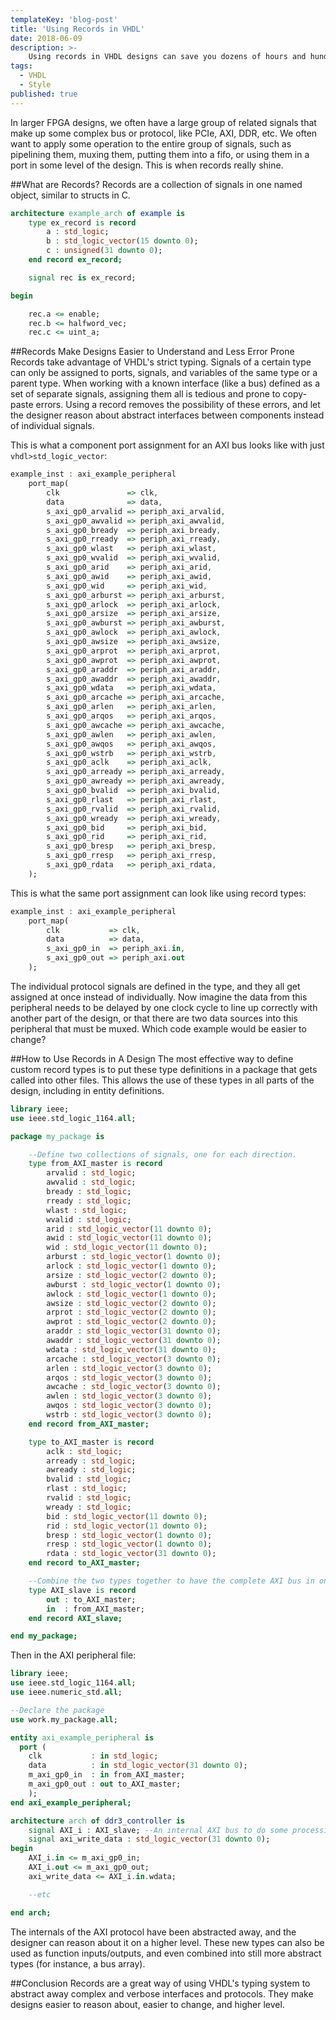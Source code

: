 ```yaml
---
templateKey: 'blog-post'
title: 'Using Records in VHDL'
date: 2018-06-09
description: >-
    Using records in VHDL designs can save you dozens of hours and hundreds of lines in the long run.
tags:
  - VHDL
  - Style
published: true
---
```

In larger FPGA designs, we often have a large group of related signals that make up some complex bus or protocol, like PCIe, AXI, DDR, etc. We often want to apply some operation to the entire group of signals, such as pipelining them, muxing them, putting them into a fifo, or using them in a port in some level of the design. This is when records really shine.

##What are Records?
Records are a collection of signals in one named object, similar to structs in C.

```vhdl
architecture example_arch of example is
    type ex_record is record
        a : std_logic;
        b : std_logic_vector(15 downto 0);
        c : unsigned(31 downto 0);
    end record ex_record;

    signal rec is ex_record;

begin

    rec.a <= enable;
    rec.b <= halfword_vec;
    rec.c <= uint_a;

```

##Records Make Designs Easier to Understand and Less Error Prone
Records take advantage of VHDL's strict typing. Signals of a certain type can only be assigned to ports, signals, and variables of the same type or a parent type. When working with a known interface (like a bus) defined as a set of separate signals, assigning them all is tedious and prone to copy-paste errors. Using a record removes the possibility of these errors, and let the designer reason about abstract interfaces between components instead of individual signals.

This is what a component port assignment for an AXI bus looks like with just `vhdl>std_logic_vector`:

```vhdl
example_inst : axi_example_peripheral
    port_map(
        clk               => clk,
        data              => data,
        s_axi_gp0_arvalid => periph_axi_arvalid,
        s_axi_gp0_awvalid => periph_axi_awvalid,
        s_axi_gp0_bready  => periph_axi_bready,
        s_axi_gp0_rready  => periph_axi_rready,
        s_axi_gp0_wlast   => periph_axi_wlast,
        s_axi_gp0_wvalid  => periph_axi_wvalid,
        s_axi_gp0_arid    => periph_axi_arid,
        s_axi_gp0_awid    => periph_axi_awid,
        s_axi_gp0_wid     => periph_axi_wid,
        s_axi_gp0_arburst => periph_axi_arburst,
        s_axi_gp0_arlock  => periph_axi_arlock,
        s_axi_gp0_arsize  => periph_axi_arsize,
        s_axi_gp0_awburst => periph_axi_awburst,
        s_axi_gp0_awlock  => periph_axi_awlock,
        s_axi_gp0_awsize  => periph_axi_awsize,
        s_axi_gp0_arprot  => periph_axi_arprot,
        s_axi_gp0_awprot  => periph_axi_awprot,
        s_axi_gp0_araddr  => periph_axi_araddr,
        s_axi_gp0_awaddr  => periph_axi_awaddr,
        s_axi_gp0_wdata   => periph_axi_wdata,
        s_axi_gp0_arcache => periph_axi_arcache,
        s_axi_gp0_arlen   => periph_axi_arlen,
        s_axi_gp0_arqos   => periph_axi_arqos,
        s_axi_gp0_awcache => periph_axi_awcache,
        s_axi_gp0_awlen   => periph_axi_awlen,
        s_axi_gp0_awqos   => periph_axi_awqos,
        s_axi_gp0_wstrb   => periph_axi_wstrb,
        s_axi_gp0_aclk    => periph_axi_aclk,
        s_axi_gp0_arready => periph_axi_arready,
        s_axi_gp0_awready => periph_axi_awready,
        s_axi_gp0_bvalid  => periph_axi_bvalid,
        s_axi_gp0_rlast   => periph_axi_rlast,
        s_axi_gp0_rvalid  => periph_axi_rvalid,
        s_axi_gp0_wready  => periph_axi_wready,
        s_axi_gp0_bid     => periph_axi_bid,
        s_axi_gp0_rid     => periph_axi_rid,
        s_axi_gp0_bresp   => periph_axi_bresp,
        s_axi_gp0_rresp   => periph_axi_rresp,
        s_axi_gp0_rdata   => periph_axi_rdata,
    );
```
This is what the same port assignment can look like using record types:
```vhdl
example_inst : axi_example_peripheral
    port_map(
        clk           => clk,
        data          => data,
        s_axi_gp0_in  => periph_axi.in,
        s_axi_gp0_out => periph_axi.out
    );
```
The individual protocol signals are defined in the type, and they all get assigned at once instead of individually.
Now imagine the data from this peripheral needs to be delayed by one clock cycle to line up correctly with another part of the design, or that there are two data sources into this peripheral that must be muxed. Which code example would be easier to change?

##How to Use Records in A Design
The most effective way to define custom record types is to put these type definitions in a package that gets called into other files. This allows the use of these types in all parts of the design, including in entity definitions.

```vhdl
library ieee;
use ieee.std_logic_1164.all;

package my_package is

    --Define two collections of signals, one for each direction.
    type from_AXI_master is record
        arvalid : std_logic;
        awvalid : std_logic;
        bready : std_logic;
        rready : std_logic;
        wlast : std_logic;
        wvalid : std_logic;
        arid : std_logic_vector(11 downto 0);
        awid : std_logic_vector(11 downto 0);
        wid : std_logic_vector(11 downto 0);
        arburst : std_logic_vector(1 downto 0);
        arlock : std_logic_vector(1 downto 0);
        arsize : std_logic_vector(2 downto 0);
        awburst : std_logic_vector(1 downto 0);
        awlock : std_logic_vector(1 downto 0);
        awsize : std_logic_vector(2 downto 0);
        arprot : std_logic_vector(2 downto 0);
        awprot : std_logic_vector(2 downto 0);
        araddr : std_logic_vector(31 downto 0);
        awaddr : std_logic_vector(31 downto 0);
        wdata : std_logic_vector(31 downto 0);
        arcache : std_logic_vector(3 downto 0);
        arlen : std_logic_vector(3 downto 0);
        arqos : std_logic_vector(3 downto 0);
        awcache : std_logic_vector(3 downto 0);
        awlen : std_logic_vector(3 downto 0);
        awqos : std_logic_vector(3 downto 0);
        wstrb : std_logic_vector(3 downto 0);
    end record from_AXI_master;

    type to_AXI_master is record
        aclk : std_logic;
        arready : std_logic;
        awready : std_logic;
        bvalid : std_logic;
        rlast : std_logic;
        rvalid : std_logic;
        wready : std_logic;
        bid : std_logic_vector(11 downto 0);
        rid : std_logic_vector(11 downto 0);
        bresp : std_logic_vector(1 downto 0);
        rresp : std_logic_vector(1 downto 0);
        rdata : std_logic_vector(31 downto 0);
    end record to_AXI_master;

    --Combine the two types together to have the complete AXI bus in one signal internally
    type AXI_slave is record
        out : to_AXI_master;
        in  : from_AXI_master;
    end record AXI_slave;

end my_package;
```
Then in the AXI peripheral file:
```vhdl
library ieee;
use ieee.std_logic_1164.all;
use ieee.numeric_std.all;

--Declare the package
use work.my_package.all;

entity axi_example_peripheral is
  port (
    clk           : in std_logic;
    data          : in std_logic_vector(31 downto 0);
    m_axi_gp0_in  : in from_AXI_master;
    m_axi_gp0_out : out to_AXI_master;
    );
end axi_example_peripheral;

architecture arch of ddr3_controller is
    signal AXI_i : AXI_slave; --An internal AXI bus to do some processing
    signal axi_write_data : std_logic_vector(31 downto 0);
begin
    AXI_i.in <= m_axi_gp0_in;
    AXI_i.out <= m_axi_gp0_out;
    axi_write_data <= AXI_i.in.wdata;

    --etc

end arch;
```

The internals of the AXI protocol have been abstracted away, and the designer can reason about it on a higher level. These new types can also be used as function inputs/outputs, and even combined into still more abstract types (for instance, a bus array).

##Conclusion
Records are a great way of using VHDL's typing system to abstract away complex and verbose interfaces and protocols. They make designs easier to reason about, easier to change, and higher level.